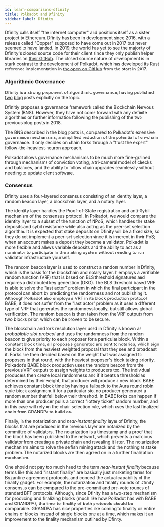 ```yaml
---
id: learn-comparisons-dfinity
title: Polkadot and Dfinity
sidebar_label: Dfinity
---
```


Dfinity calls itself "the internet computer" and positions itself as a sister project to Ethereum. Dfinity has been in development since 2016, with a release called "Copper" supposed to have come out in 2017 but never seemed to have landed. In 2019, the world has yet to see the majority of Dfinity's closed source code for their client since they only publish helper libraries on [their GitHub](https://github.com/dfinity). The closed source nature of development is in stark contrast to the development of Polkadot, which has developed its Rust reference implementation in [the open on GitHub](https://github.com/paritytech/polkadot) from the start in 2017.

### Algorithmic Governance

Dfinity is a strong proponent of algorithmic governance, having published [two](https://medium.com/dfinity/the-dfinity-blockchain-nervous-system-a5dd1783288e#.duzxztt9k) [blog](https://medium.com/dfinity/future-governance-integrating-traditional-ai-technology-into-the-blockchain-nervous-system-825ababf9d9) posts explicitly on the topic.

Dfinitiy proposes a governance framework called the Blockchain Nervous System (BNS). However, they have not come forward with any definite algorithms or further information following the publishing of the two previous blog posts in 2018.

The BNS described in the blog posts is, compared to Polkadot's extensive governance mechanisms, a simplified reduction of the potential of on-chain governance. It only decides on chain forks through a "trust the expert" follow-the-heaviest-neuron approach.

Polkadot allows governance mechanisms to be much more fine-grained through mechanisms of conviction voting, a tri-cameral model of checks and balances, and the ability to follow chain upgrades seamlessly without needing to update client software.

### Consensus

Dfinity uses a four-layered consensus consisting of an identity layer, a random beacon layer, a blockchain layer, and a notary layer.

The identity layer handles the Proof-of-Stake registration and anti-Sybil mechanism of the consensus protocol. In Polkadot, we would compare the identity layer to a subset of the function of NPoS, which handles the stake deposits and sybil resistance while also acting as the peer-set selection algorithm. It is expected that stake deposits on Dfinity will be a fixed size, so they do not implement a peer-set selection since it is inherent in their PoS; when an account makes a deposit they become a validator. Polkadot is more flexible and allows variable deposits and the ability to act as a nominator to participate in the staking system without needing to run validator infrastructure yourself.

The random beacon layer is used to construct a random number in Dfinity, which is the basis for the blockchain and notary layer. It employs a verifiable random function (VRF) that is based on BLS threshold signatures and requires a distributed key generation (DKG). The BLS threshold based VRF is able to solve the "last actor" problem in which the final participant in the protocol can abort by predicting the randomness and not publishing it. Although Polkadot also employs a VRF in its block production protocol BABE, it does not suffer from the "last actor" problem as it uses a different type of VRF that generates the randomness locally, but still allows global verification. The random beacon is then taken from the VRF outputs from two blocks prior, which can be proven to be secure.

The blockchain and fork resolution layer used in Dfinity is known as _probablistic slot protocol_ and uses the randomness from the random beacon to give priority to each proposer for a particular block. Within a constant block time, all proposals generated are sent to notaries, which sign the block from the heaviest weighted proposal that they see and broadcast it. Forks are then decided based on the weight that was assigned to proposers in that round, with the heaviest proposer's block taking priority. Polkadot's BABE block production uses the random beacon from the previous VRF outputs to assign weights to producers too. The individual producers then create local randomness and if it beats a threshold as determined by their weight, that producer will produce a new block. BABE achieves constant block time by having a fallback to the Aura round robin style block assignment if for a particular slot no producer generated a random number that fell below their threshold. In BABE forks can happen if more than one producer pulls a correct "lottery ticket" random number, and in this case will rely on the chain selection rule, which uses the last finalized chain from GRANDPA to build on.

Finally, in the notarization and _near-instant finality_ layer of Dfinity, the blocks that are produced in the previous layer are notarized by the committee of validators. The notarization is a timestamp and a proof that the block has been published to the network, which prevents a malicious validator from creating a private chain and revealing it later. The notarization mechanism aims to solve the selfish mining attack and the nothing at stake problem. The notarized blocks are then agreed on in a further finalization mechanism.

One should not pay too much heed to the term _near-instant finality_ because terms like this and "instant finality" are basically just marketing terms for Byzantine agreement protocols, and conceal the actual capability of the finality gadget. For example, the notarization and finality rounds of Dfinity consensus can be compared to the pre-commit and pre-vote rounds of standard BFT protocols. Although, since Dfinity has a two-step mechanism for producing and finalizing blocks (much like how Polkadot has with BABE and GRANDPA), the time-to-finality of both protocols should be comparable. GRANDPA has nice properties like coming to finality on entire chains of blocks instead of single blocks one at a time, which makes it an improvement to the finality mechanism outlined by Dfinity.
